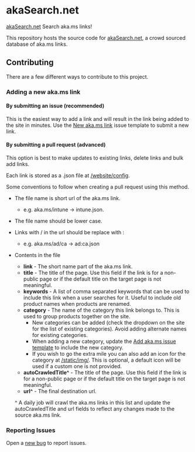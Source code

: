 # akaSearch.net

[akaSearch.net](https://akasearch.net) Search aka.ms links!

This repository hosts the source code for [akaSearch.net](https://akasearch.net), a crowd sourced database of aka.ms links.

## Contributing

There are a few different ways to contribute to this project.

### Adding a new aka.ms link

#### By submitting an issue (recommended)

This is the easiest way to add a link and will result in the link being added to the site in minutes. Use the [New aka.ms link](https://github.com/merill/aka/issues/new?assignees=&labels=&template=add-link.yaml&title=New+aka.ms+link+) issue template to submit a new link.

#### By submitting a pull request (advanced)

This option is best to make updates to existing links, delete links and bulk add links.

Each link is stored as a .json file at [/website/config](https://github.com/merill/aka/tree/main/website/config). 

Some conventions to follow when creating a pull request using this method.

* The file name is short url of the aka.ms link.
  * e.g. aka.ms/intune → intune.json.
* The file name should be lower case.
* Links with / in the url should be replace with :
  * e.g. aka.ms/ad/ca → ad:ca.json
* Contents in the file
  * **link** - The short name part of the aka.ms link.
  * **title** - The title of the page. Use this field if the link is for a non-public page or if the default title on the target page is not meaningful.
  * **keywords** - A list of comma separated keywords that can be used to include this link when a user searches for it. Useful to include old product names when products are renamed.
  * **category** - The name of the category this link belongs to. This is used to group products together on the site.
    * New categories can be added (check the dropdown on the site for the list of existing categories). Avoid adding alternate names for existing categories.
    * When adding a new category, update the [Add aka.ms issue template](https://github.com/merill/aka/blob/main/.github/ISSUE_TEMPLATE/add-link.yaml) to include the new category.
    * If you wish to go the extra mile you can also add an icon for the category at [/static/img/](https://github.com/merill/aka/tree/main/website/static/img). This is optional, a default icon will be used if a custom one is not provided.
  * **autoCrawledTitle^** - The title of the page. Use this field if the link is for a non-public page or if the default title on the target page is not meaningful.
  * **url^** - The final destination url.

  ^ A daily job will crawl the aka.ms links in this list and update the autoCrawledTitle and url fields to reflect any changes made to the source aka.ms link.

### Reporting Issues

Open a [new bug](https://github.com/merill/aka/issues/new?assignees=&labels=&template=add-bug.yaml&title=%5BBug%5D) to report issues.
